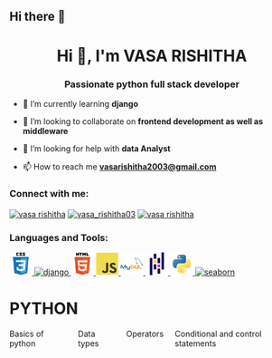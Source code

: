 ## Hi there 👋
<h1 align="center",color:"royalblue">Hi 👋, I'm VASA RISHITHA</h1>
<h3 align="center">Passionate python full stack developer</h3>

- 🌱 I’m currently learning **django**

- 👯 I’m looking to collaborate on **frontend development as well as middleware**

- 🤝 I’m looking for help with **data Analyst**

- 📫 How to reach me **vasarishitha2003@gmail.com**

<h3 align="left">Connect with me:</h3>
<p align="left">
<a href="https://linkedin.com/in/vasa rishitha" target="blank"><img align="center" src="https://raw.githubusercontent.com/rahuldkjain/github-profile-readme-generator/master/src/images/icons/Social/linked-in-alt.svg" alt="vasa rishitha" height="30" width="40" /></a>
<a href="https://instagram.com/vasa_rishitha03" target="blank"><img align="center" src="https://raw.githubusercontent.com/rahuldkjain/github-profile-readme-generator/master/src/images/icons/Social/instagram.svg" alt="vasa_rishitha03" height="30" width="40" /></a>
<a href="https://www.hackerrank.com/vasa rishitha" target="blank"><img align="center" src="https://raw.githubusercontent.com/rahuldkjain/github-profile-readme-generator/master/src/images/icons/Social/hackerrank.svg" alt="vasa rishitha" height="30" width="40" /></a>
</p>

<h3 align="left">Languages and Tools:</h3>
<p align="left"> <a href="https://www.w3schools.com/css/" target="_blank" rel="noreferrer"> <img src="https://raw.githubusercontent.com/devicons/devicon/master/icons/css3/css3-original-wordmark.svg" alt="css3" width="40" height="40"/> </a> <a href="https://www.djangoproject.com/" target="_blank" rel="noreferrer"> <img src="https://cdn.worldvectorlogo.com/logos/django.svg" alt="django" width="40" height="40"/> </a> <a href="https://www.w3.org/html/" target="_blank" rel="noreferrer"> <img src="https://raw.githubusercontent.com/devicons/devicon/master/icons/html5/html5-original-wordmark.svg" alt="html5" width="40" height="40"/> </a> <a href="https://developer.mozilla.org/en-US/docs/Web/JavaScript" target="_blank" rel="noreferrer"> <img src="https://raw.githubusercontent.com/devicons/devicon/master/icons/javascript/javascript-original.svg" alt="javascript" width="40" height="40"/> </a> <a href="https://www.mysql.com/" target="_blank" rel="noreferrer"> <img src="https://raw.githubusercontent.com/devicons/devicon/master/icons/mysql/mysql-original-wordmark.svg" alt="mysql" width="40" height="40"/> </a> <a href="https://pandas.pydata.org/" target="_blank" rel="noreferrer"> <img src="https://raw.githubusercontent.com/devicons/devicon/2ae2a900d2f041da66e950e4d48052658d850630/icons/pandas/pandas-original.svg" alt="pandas" width="40" height="40"/> </a> <a href="https://www.python.org" target="_blank" rel="noreferrer"> <img src="https://raw.githubusercontent.com/devicons/devicon/master/icons/python/python-original.svg" alt="python" width="40" height="40"/> </a> <a href="https://seaborn.pydata.org/" target="_blank" rel="noreferrer"> <img src="https://seaborn.pydata.org/_images/logo-mark-lightbg.svg" alt="seaborn" width="40" height="40"/> </a> </p>

<h1>PYTHON</h1>
<ul style="display: flex; list-style-type: none; padding: 0;">
  <li style="margin-right: 20px;">Basics of python</li>
  <li style="margin-right: 20px;">Data types</li>
  <li style="margin-right: 20px;">Operators</li>
  <li>Conditional and control statements</li>
</ul>
